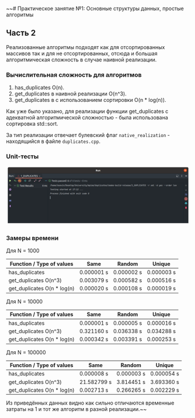 ~~# Практическое занятие №1: Основные структуры данных, простые алгоритмы

## Часть 2

Реализованные алгоритмы подходят как для отсортированных массивов так и для не отсортированных, 
отсюда и большая алгоритмическая сложность в случае наивной реализации.

### Вычислительная сложность для алгоритмов

1) has_duplicates O(n).
2) get_duplicates в наивной реализации O(n^3).
3) get_duplicates в с использованием сортировки O(n * log(n)).

Как уже было указано, для реализации функции get_duplicates с адекватной алгоритмической сложностью - была использована
сортировка std::sort.

За тип реализации отвечает булевский флаг `native_realization` - находящийся в файле `duplicates.cpp`.

### Unit-тесты

![unit-tests](./images/unit-tests.png)


### Замеры времени

Для N = 1000

| Function / Type of values   | Same       | Random     | Unique     |
|-----------------------------|------------|------------|------------|
| has_duplicates              | 0.000001 s | 0.000002 s | 0.000003 s |
| get_duplicates O(n^3)       | 0.003079 s | 0.000582 s | 0.000516 s | 
| get_duplicates O(n * log(n) | 0.000020 s | 0.000108 s | 0.000019 s |

Для N = 10000

| Function / Type of values   | Same       | Random     | Unique     |
|-----------------------------|------------|------------|------------|
| has_duplicates              | 0.000001 s | 0.000005 s | 0.000016 s |
| get_duplicates O(n^3)       | 0.321160 s | 0.036338 s | 0.034288 s |
| get_duplicates O(n * log(n) | 0.000342 s | 0.003391 s | 0.000253 s | 

Для N = 100000

| Function / Type of values   | Same         | Random     | Unique     |
|-----------------------------|--------------|------------|------------|
| has_duplicates              | 0.000008 s   | 0.000003 s | 0.000054 s |
| get_duplicates O(n^3)       | 21.582799 s  | 3.814451 s | 3.693360 s |
| get_duplicates O(n * log(n) | 0.002713 s   | 0.266265 s | 0.002229 s |

Из приведённых данных видно как сильно отличаются временные затраты на 1 и тот же алгоритм в разной реализации.~~
